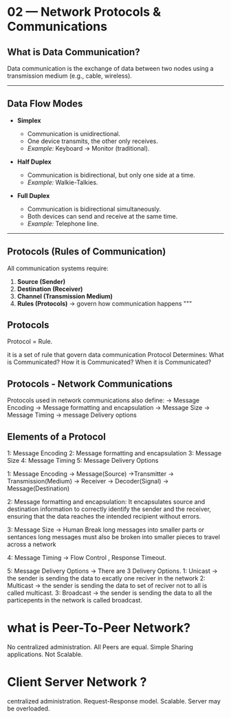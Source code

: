 # 02 — Network Protocols & Communications

## What is Data Communication?
Data communication is the exchange of data between two nodes using a transmission medium (e.g., cable, wireless).

---

## Data Flow Modes

- **Simplex**
  - Communication is unidirectional.
  - One device transmits, the other only receives.
  - *Example:* Keyboard → Monitor (traditional).

- **Half Duplex**
  - Communication is bidirectional, but only one side at a time.
  - *Example:* Walkie-Talkies.

- **Full Duplex**
  - Communication is bidirectional simultaneously.
  - Both devices can send and receive at the same time.
  - *Example:* Telephone line.

---

## Protocols (Rules of Communication)
All communication systems require:
1. **Source (Sender)**
2. **Destination (Receiver)**
3. **Channel (Transmission Medium)**
4. **Rules (Protocols)** → govern how communication happens
"""

## Protocols 
Protocol = Rule.

it is a set of rule that govern data communication
Protocol Determines:
What is Communicated?
How it is Communicated?
When it is Communicated?

## Protocols - Network Communications
Protocols used in network communications also define:
-> Message Encoding
-> Message formatting and encapsulation
-> Message Size
-> Message Timing
-> message Delivery options

## Elements of a Protocol
1: Message Encoding
2: Message formatting and encapsulation
3: Message Size
4: Message Timing
5: Message Delivery Options


1: Message Encoding -> Message(Source) ->Transmitter -> Transmission(Medium) -> Receiver -> Decoder(Signal) -> Message(Destination)

2: Message formatting and encapsulation: It encapsulates source and destination information to correctly identify the sender and the receiver, ensuring that the data reaches the intended recipient without errors.

3: Message Size -> Human Break long messages into smaller parts or sentances long messages must also be broken into smaller pieces to travel across a network

4: Message Timing -> Flow Control , Response Timeout.

5: Message Delivery Options -> There are 3 Delivery Options.
1: Unicast -> the sender is sending the data to excatly one reciver in the network
2: Multicast -> the sender is sending the data to set of reciver not to all is called multicast.
3: Broadcast -> the sender is sending the data to all the particepents in the network is called broadcast.



# what is  Peer-To-Peer Network?
No centralized administration.
All Peers are equal.
Simple Sharing applications.
Not Scalable.

# Client Server Network ?
centralized administration.
Request-Response model.
Scalable.
Server may be overloaded.